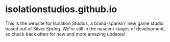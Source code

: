 # isolationstudios.github.io

This is the website for Isolation Studios, a brand-spankin' new game studio based out of Silver Spring. We're still in the nascent stages of development, so check back often for new and more amazing updates!
